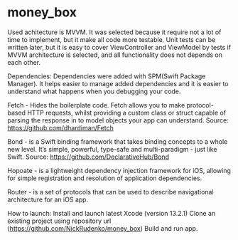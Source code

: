 # money_box

Used achitecture is MVVM. It was selected because it require not a lot of time to implement, but it make all code more testable. Unit tests can be written later, but it is easy to cover ViewController and ViewModel by tests if MVVM architecture is selected, and all functionality does not depends on each other.

Dependencies: Dependencies were added with SPM(Swift Package Manager). It helps easier to manage added dependencies and it is easier to understand what happens when you debugging your code.

Fetch - Hides the boilerplate code. Fetch allows you to make protocol-based HTTP requests, whilst providing a custom class or struct capable of parsing the response in to model objects your app can understand. Source: https://github.com/dhardiman/Fetch

Bond - is a Swift binding framework that takes binding concepts to a whole new level. It’s simple, powerful, type-safe and multi-paradigm - just like Swift. Source: https://github.com/DeclarativeHub/Bond

Hopoate -  is a lightweight dependency injection framework for iOS, allowing for simple registration and resolution of application dependencies.

Router - is a set of protocols that can be used to describe navigational architecture for an iOS app.

How to launch:
Install and launch latest Xcode (version 13.2.1)
Clone an existing project using repository url (https://github.com/NickRudenko/money_box)
Build and run app.
